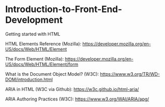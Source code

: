 # Introduction-to-Front-End-Development

Getting started with HTML

HTML Elements Reference (Mozilla): https://developer.mozilla.org/en-US/docs/Web/HTML/Element

The Form Element (Mozilla): https://developer.mozilla.org/en-US/docs/Web/HTML/Element/form

What is the Document Object Model? (W3C): https://www.w3.org/TR/WD-DOM/introduction.html

ARIA in HTML (W3C via Github): https://w3c.github.io/html-aria/

ARIA Authoring Practices  (W3C): https://www.w3.org/WAI/ARIA/apg/